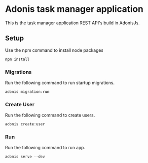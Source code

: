 # Adonis task manager application

This is the task manager application REST API's build in AdonisJs.

## Setup

Use the npm command to install node packages

```bash
npm install
```

### Migrations

Run the following command to run startup migrations.

```js
adonis migration:run
```

### Create User

Run the following command to create users.

```js
adonis create:user
```

### Run

Run the following command to run app.

```js
adonis serve --dev
```